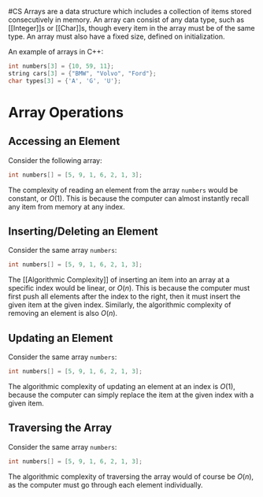 #CS
Arrays are a data structure which includes a collection of items stored consecutively in memory. An array can consist of any data type, such as [[Integer]]s or [[Char]]s, though every item in the array must be of the same type. An array must also have a fixed size, defined on initialization.

An example of arrays in C++:
```cpp
int numbers[3] = {10, 59, 11};
string cars[3] = {"BMW", "Volvo", "Ford"};
char types[3] = {'A', 'G', 'U'};
```
# Array Operations
## Accessing an Element
Consider the following array:
```c
int numbers[] = [5, 9, 1, 6, 2, 1, 3];
```
The complexity of reading an element from the array `numbers` would be constant, or $O(1)$. This is because the computer can almost instantly recall any item from memory at any index.
## Inserting/Deleting an Element
Consider the same array `numbers`:
```c
int numbers[] = [5, 9, 1, 6, 2, 1, 3];
```
The [[Algorithmic Complexity]] of inserting an item into an array at a specific index would be linear, or $O(n)$. This is because the computer must first push all elements after the index to the right, then it must insert the given item at the given index. Similarly, the algorithmic complexity of removing an element is also $O(n)$.
## Updating an Element
Consider the same array `numbers`:
```c
int numbers[] = [5, 9, 1, 6, 2, 1, 3];
```
The algorithmic complexity of updating an element at an index is $O(1)$, because the computer can simply replace the item at the given index with a given item.
## Traversing the Array
Consider the same array `numbers`:
```c
int numbers[] = [5, 9, 1, 6, 2, 1, 3];
```
The algorithmic complexity of traversing the array would of course be $O(n)$, as the computer must go through each element individually.